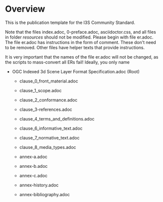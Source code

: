 # Overview
This is the publication template for the I3S Community Standard.

Note that the files index.adoc, 0-preface.adoc, asciidoctor.css, and all files in folder _resources_ should not be modified. Please begin with file er.adoc. The file er.adoc has instructions in the form of comment. These don't need to be removed. Other files have helper texts that provide instructions.

It is very important that the names of the file er.adoc will not be changed, as the scripts to mass-convert all ERs fail! Ideally, you only name

* OGC Indexed 3d Scene Layer Format Specification.adoc (Root)
  * clause_0_front_material.adoc
  * clause_1_scope.adoc
  * clause_2_conformance.adoc
  * clause_3-references.adoc
  * clause_4_terms_and_definitions.adoc
  * clause_6_informative_text.adoc
  * clause_7_normative_text.adoc
  * clause_8_media_types.adoc

  * annex-a.adoc
  * annex-b.adoc    
  * annex-c.adoc

  * annex-history.adoc
  * annex-bibliography.adoc


